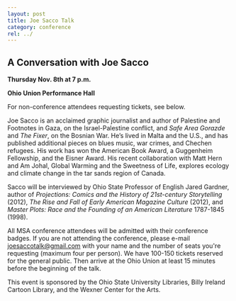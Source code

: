 ```yaml
---
layout: post
title: Joe Sacco Talk
category: conference
rel: ../
---
```


## A Conversation with Joe Sacco

**Thursday Nov. 8th at 7 p.m.**

**Ohio Union Performance Hall**

For non-conference attendees requesting tickets, see below.

Joe Sacco is an acclaimed graphic journalist and author of Palestine and Footnotes in Gaza, on the Israel-Palestine conflict, and *Safe Area Gorazde* and *The Fixer*, on the Bosnian War. He’s lived in Malta and the U.S., and has published additional pieces on blues music, war crimes, and Chechen refugees. His work has won the American Book Award, a Guggenheim Fellowship, and the Eisner Award. His recent collaboration with Matt Hern and Am Johal, Global Warming and the Sweetness of Life, explores ecology and climate change in the tar sands region of Canada.

Sacco will be interviewed by Ohio State Professor of English Jared Gardner, author of *Projections: Comics and the History of 21st-century Storytelling* (2012), *The Rise and Fall of Early American Magazine Culture* (2012), and *Master Plots: Race and the Founding of an American Literature* 1787-1845 (1998).  

All MSA conference attendees will be admitted with their conference badges.  If you are not attending the conference, please e-mail joesaccotalk@gmail.com with your name and the number of seats you're requesting (maximum four per person).  We have 100-150 tickets reserved for the general public.  Then arrive at the Ohio Union at least 15 minutes before the beginning of the talk.

This event is sponsored by the Ohio State University Libraries, Billy Ireland Cartoon Library, and the Wexner Center for the Arts.